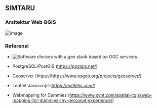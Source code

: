 ## SIMTARU

### Arsitektur Web QGIS
![image](http://geo.ifip.tuwien.ac.at/imak/2009/stack_workshop/doc/_images/stack.png)








### Referensi
* ![Software choices with a geo stack based on OGC services](http://geo.ifip.tuwien.ac.at/imak/2009/stack_workshop/doc/_images/stack.png)
* PostgreSQL/PostGIS (https://postgis.net/)
* Geoserver (https://https://www.osgeo.org/projects/geoserver/)
* Leaflet Javascript (https://leafletjs.com/)

* Webmapping for Dummies (https://www.xyht.com/spatial-itgis/web-mapping-for-dummies-my-personal-experience/)
